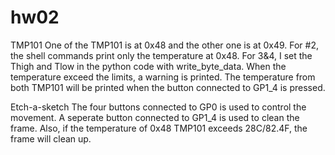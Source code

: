 # hw02

TMP101
One of the TMP101 is at 0x48 and the other one is at 0x49. For #2, the shell commands print only the temperature at 0x48. For 3&4, I set the Thigh and Tlow in the python code with write_byte_data. When the temperature exceed the limits, a warning is printed. The temperature from both TMP101 will be printed when the button connected to GP1_4 is pressed. 

Etch-a-sketch
The four buttons connected to GP0 is used to control the movement. A seperate button connected to GP1_4 is used to clean the frame. Also, if the temperature of 0x48 TMP101 exceeds 28C/82.4F, the frame will clean up. 
